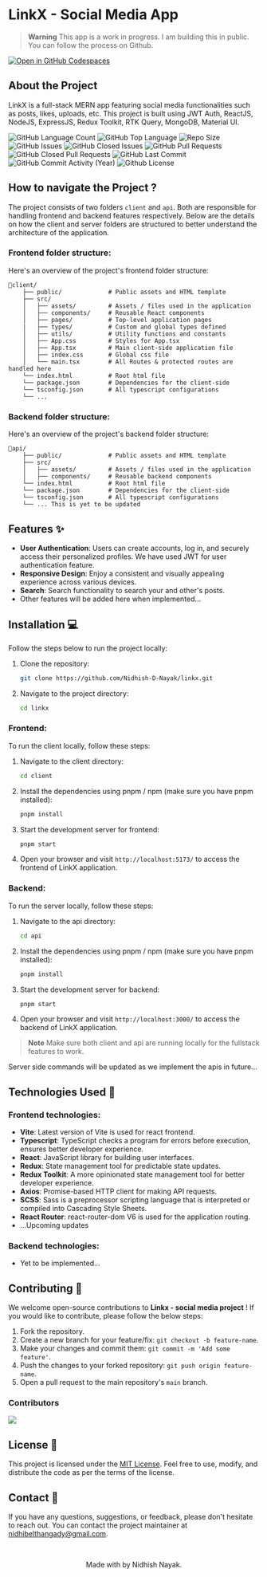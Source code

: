 # LinkX - Social Media App

> **Warning**
> This app is a work in progress. I am building this in public. You can follow the process on Github.

[![Open in GitHub Codespaces](https://github.com/codespaces/badge.svg)](https://codespaces.new/Nidhish-D-Nayak/linkx/tree/main)

## About the Project

LinkX is a full-stack MERN app featuring social media functionalities such as posts, likes, uploads, etc. This project is built using JWT Auth, ReactJS, NodeJS, ExpressJS, Redux Toolkit, RTK Query, MongoDB, Material UI.

<p align="left">
  
  <img alt="GitHub Language Count" src="https://img.shields.io/github/languages/count/nidhish-nayak/linkx" />
  <img alt="GitHub Top Language" src="https://img.shields.io/github/languages/top/nidhish-nayak/linkx" />
  <img alt="Repo Size" src="https://img.shields.io/github/repo-size/nidhish-nayak/linkx" />
  <img alt="GitHub Issues" src="https://img.shields.io/github/issues/nidhish-nayak/linkx" />
  <img alt="GitHub Closed Issues" src="https://img.shields.io/github/issues-closed/nidhish-nayak/linkx" />
  <img alt="GitHub Pull Requests" src="https://img.shields.io/github/issues-pr/nidhish-nayak/linkx" />
  <img alt="GitHub Closed Pull Requests" src="https://img.shields.io/github/issues-pr-closed/nidhish-nayak/linkx" />
  <img alt="GitHub Last Commit" src="https://img.shields.io/github/last-commit/nidhish-nayak/linkx" />
  <img alt="GitHub Commit Activity (Year)" src="https://img.shields.io/github/commit-activity/y/nidhish-nayak/linkx" />
  <img alt="Github License" src="https://img.shields.io/github/license/nidhish-nayak/linkx" />

</p>

## How to navigate the Project ?

The project consists of two folders `client` and `api`. Both are responsible for handling frontend and backend features respectively. Below are the details on how the client and server folders are structured to better understand the architecture of the application.

### Frontend folder structure:

Here's an overview of the project's frontend folder structure:

```
📂client/
    ├── public/             # Public assets and HTML template
    ├── src/
    │   ├── assets/         # Assets / files used in the application
    │   ├── components/     # Reusable React components
    │   ├── pages/          # Top-level application pages
    |   ├── types/          # Custom and global types defined
    │   ├── utils/          # Utility functions and constants
    │   ├── App.css         # Styles for App.tsx
    │   ├── App.tsx         # Main client-side application file
    │   ├── index.css       # Global css file
    │   └── main.tsx        # All Routes & protected routes are handled here
    └── index.html          # Root html file
    └── package.json        # Dependencies for the client-side
    └── tsconfig.json       # All typescript configurations
    └── ...
```

### Backend folder structure:

Here's an overview of the project's backend folder structure:

```
📂api/
    ├── public/             # Public assets and HTML template
    ├── src/
    │   ├── assets/         # Assets / files used in the application
    │   ├── components/     # Reusable backend components
    └── index.html          # Root html file
    └── package.json        # Dependencies for the client-side
    └── tsconfig.json       # All typescript configurations
    └── ... This is yet to be updated
```

## Features ✨

-   **User Authentication**: Users can create accounts, log in, and securely access their personalized profiles. We have used JWT for user authentication feature.
-   **Responsive Design**: Enjoy a consistent and visually appealing experience across various devices.
-   **Search**: Search functionality to search your and other's posts.
-   Other features will be added here when implemented...

## Installation 💻

Follow the steps below to run the project locally:

1. Clone the repository:

    ```bash
    git clone https://github.com/Nidhish-D-Nayak/linkx.git
    ```

2. Navigate to the project directory:

    ```bash
    cd linkx
    ```

### Frontend:

To run the client locally, follow these steps:

1. Navigate to the client directory:

    ```bash
    cd client
    ```

2. Install the dependencies using pnpm / npm (make sure you have pnpm installed):

    ```bash
    pnpm install
    ```

3. Start the development server for frontend:

    ```bash
    pnpm start
    ```

4. Open your browser and visit `http://localhost:5173/` to access the frontend of LinkX application.

### Backend:

To run the server locally, follow these steps:

1. Navigate to the api directory:

    ```bash
    cd api
    ```

2. Install the dependencies using pnpm / npm (make sure you have pnpm installed):

    ```bash
    pnpm install
    ```

3. Start the development server for backend:

    ```bash
    pnpm start
    ```

4. Open your browser and visit `http://localhost:3000/` to access the backend of LinkX application.

> **Note**
> Make sure both client and api are running locally for the fullstack features to work.

Server side commands will be updated as we implement the apis in future...

## Technologies Used 🔧

### Frontend technologies:

-   **Vite**: Latest version of Vite is used for react frontend.
-   **Typescript**: TypeScript checks a program for errors before execution, ensures better developer experience.
-   **React**: JavaScript library for building user interfaces.
-   **Redux**: State management tool for predictable state updates.
-   **Redux Toolkit**: A more opinionated state management tool for better developer experience.
-   **Axios**: Promise-based HTTP client for making API requests.
-   **SCSS**: Sass is a preprocessor scripting language that is interpreted or compiled into Cascading Style Sheets.
-   **React Router**: react-router-dom V6 is used for the application routing.
-   ...Upcoming updates

### Backend technologies:

-   Yet to be implemented...

## Contributing 🤝

We welcome open-source contributions to **Linkx - social media project** ! If you would like to contribute, please follow the below steps:

1. Fork the repository.
2. Create a new branch for your feature/fix: `git checkout -b feature-name`.
3. Make your changes and commit them: `git commit -m 'Add some feature'`.
4. Push the changes to your forked repository: `git push origin feature-name`.
5. Open a pull request to the main repository's `main` branch.

### Contributors

<a href="https://github.com/nidhish-nayak/linkx/graphs/contributors">
  <img src="https://contrib.rocks/image?repo=nidhish-nayak/linkx" />
</a>

## License 📝

This project is licensed under the [MIT License](LICENSE). Feel free to use, modify, and distribute the code as per the terms of the license.

## Contact 💬

If you have any questions, suggestions, or feedback, please don't hesitate to reach out. You can contact the project maintainer at [nidhibelthangady@gmail.com](mailto:nidhibelthangady@gmail.com).

<br/>

<p align="center">
  Made with by Nidhish Nayak.
</p>
